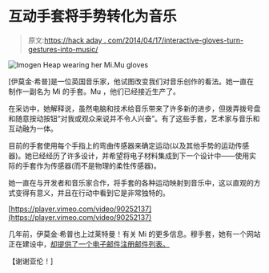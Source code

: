 # 互动手套将手势转化为音乐

> 原文:[https://hack aday . com/2014/04/17/interactive-gloves-turn-gestures-into-music/](https://hackaday.com/2014/04/17/interactive-gloves-turn-gestures-into-music/)

![Imogen Heap wearing her Mi.Mu gloves](../Images/130f925427140b8a8a847b78f114a77d.png)

[伊莫金·希普]是一位英国音乐家，他试图改变我们对音乐创作的看法。她一直在制作一副名为 Mi 的手套。Mu ，他们已经接近生产了。

在采访中，她解释说，虽然电脑和技术给音乐带来了许多新的进步，但拨弄拨号盘和随意按动按钮“对我或观众来说并不令人兴奋”。有了这些手套，艺术家与音乐和互动融为一体。

目前的手套使用每个手指上的弯曲传感器来确定运动(以及其他手势的运动传感器)。她已经经历了许多设计，并希望将电子材料集成到下一个设计中——使用实际的手套作为传感器(而不是物理的柔性传感器)。

她一直在与开发者和音乐家合作，将手套的各种运动映射到音乐中，这以直观的方式变得有意义，并且在行动中看到它是非常独特的。

[https://player.vimeo.com/video/90252137](https://player.vimeo.com/video/90252137)

几年前，伊莫金·希普也上过莱特曼！有关 Mi 的更多信息。穆手套，她有一个网站正在建设中，[却提供了一个电子邮件注册邮件列表。](http://www.mimu.org.uk/)

【谢谢亚伦！]